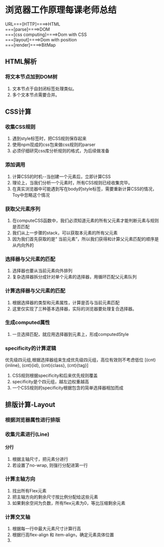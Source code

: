 # 浏览器工作原理每课老师总结
URL===[HTTP]====>HTML   
===[parse]====>DOM  
===[css computing]====>Dom with CSS  
===[layout]====>Dom with position  
===[render]====>BitMap  

## HTML解析

### 将文本节点加到DOM树
1. 文本节点于自封闭标签处理类似。
2. 多个文本节点需要合并。

## CSS计算

### 收集CSS规则
1. 遇到style标签时，把CSS规则保存起来
2. 使用npm现成的css包来做css规则的parser
3. 必须仔细研究css库分析规则的格式，为后续做准备

### 添加调用
1. 计算CSS的时机--当创建一个元素后，立即计算CSS
2. 理论上，当我们分析一个元素时，所有CSS规则已经收集完毕。
3. 在真实浏览器中可能遇到写在body的style标签，需要重新计算CSS的情况，Toy中忽略这个情况

### 获取父元素序列
1. 在computeCSS函数中，我们必须知道元素的所有父元素才能判断元素与规则是否匹配
2. 我们从上一步骤的stack，可以获取本元素的所有父元素
3. 因为我们首先获取的是“ 当前元素”，所以我们获得和计算父元素匹配的顺序是从内向外的

### 选择器与父元素的匹配
1. 选择器也要从当前元素向外排列
2. 复杂选择器拆分成针对单个元素的选择器，用循环匹配父元素队列   

### 计算选择器与父元素的匹配
1. 根据选择器的类型和元素属性，计算是否与当前元素匹配
2. 这里仅实现了三种基本选择器，实际的浏览器要处理复合选择器。

### 生成computed属性
1. 一旦选择匹配，就应用选择器到元素上，形成computedStyle

### specificity的计算逻辑
优先级四元组,根据选择器组来生成优先级四元组，高位有效则不考虑低位
[(cnt){inline}, (cnt){id}, (cnt){class}, (cnt){tag}]

1. CSS规则根据specificity和后来优先规则覆盖
2. specificity是个四元组，越左边权重越高
3. 一个CSS规则的specificity根据包含的简单选择器相加而成

## 排版计算-Layout
### 根据浏览器属性进行排版
### 收集元素进行(Line)
#### 分行
1. 根据主轴尺寸，把元素分进行
2. 若设置了no-wrap, 则强行分配进第一行

### 计算主轴方向
1. 找出所有Flex元素
2. 把主轴方向的剩余尺寸按比例分配给这些元素
3. 如果剩余空间为负数，所有flex元素为0，等比压缩剩余元素

### 计算交叉轴
1. 根据每一行中最大元素尺寸计算行高
2. 根据行高flex-align 和 item-align，确定元素具体位置
3. 
 